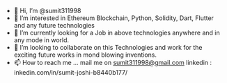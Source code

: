 - 👋 Hi, I’m @sumit311998
- 👀 I’m interested in Ethereum Blockchain, Python, Solidity, Dart, Flutter and any future technologies
- 🌱 I’m currently looking for a Job in above technologies anywhere and in any mode in world.
- 💞️ I’m looking to collaborate on this Technologies and work for the exciting future works in mond blowing inventions.
- 📫 How to reach me ... mail me on sumit311998@gmail.com
linkedin : inkedin.com/in/sumit-joshi-b8440b177/

<!---
sumit311998/sumit311998 is a ✨ special ✨ repository because its `README.md` (this file) appears on your GitHub profile.
You can click the Preview link to take a look at your changes.
--->
